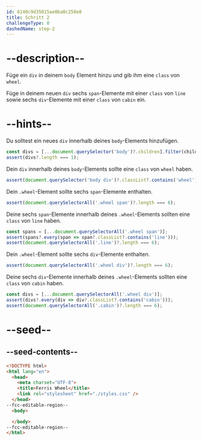 ```yaml
---
id: 6140c9d35015ae0ba0c250e8
title: Schritt 2
challengeType: 0
dashedName: step-2
---
```


# --description--

Füge ein `div` in deinem `body` Element hinzu und gib ihm eine `class` von `wheel`.

Füge in deinem neuen `div` sechs `span`-Elemente mit einer `class` von `line` sowie sechs `div`-Elemente mit einer `class` von `cabin` ein.

# --hints--

Du solltest ein neues `div` innerhalb deines `body`-Elements hinzufügen.

```js
const divs = [...document.querySelector('body')?.children].filter(child => child?.localName === 'div');
assert(divs?.length === 1);
```

Dein `div` innerhalb deines `body`-Elements sollte eine `class` von `wheel` haben.

```js
assert(document.querySelector('body div')?.classList?.contains('wheel'));
```

Dein `.wheel`-Element sollte sechs `span`-Elemente enthalten.

```js
assert(document.querySelectorAll('.wheel span')?.length === 6);
```

Deine sechs `span`-Elemente innerhalb deines `.wheel`-Elements sollten eine `class` von `line` haben.

```js
const spans = [...document.querySelectorAll('.wheel span')];
assert(spans?.every(span => span?.classList?.contains('line')));
assert(document.querySelectorAll('.line')?.length === 6);
```

Dein `.wheel`-Element sollte sechs `div`-Elemente enthalten.

```js
assert(document.querySelectorAll('.wheel div')?.length === 6);
```

Deine sechs `div`-Elemente innerhalb deines `.wheel`-Elements sollten eine `class` von `cabin` haben.

```js
const divs = [...document.querySelectorAll('.wheel div')];
assert(divs?.every(div => div?.classList?.contains('cabin')));
assert(document.querySelectorAll('.cabin')?.length === 6);
```

# --seed--

## --seed-contents--

```html
<!DOCTYPE html>
<html lang="en">
  <head>
    <meta charset="UTF-8">
    <title>Ferris Wheel</title>
    <link rel="stylesheet" href="./styles.css" />
  </head>
--fcc-editable-region--
  <body>

  </body>
--fcc-editable-region--
</html>
```

```css

```
